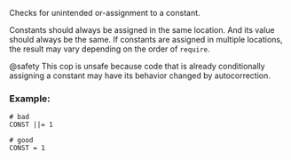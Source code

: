Checks for unintended or-assignment to a constant.

Constants should always be assigned in the same location. And its value
should always be the same. If constants are assigned in multiple
locations, the result may vary depending on the order of `require`.

@safety
    This cop is unsafe because code that is already conditionally
    assigning a constant may have its behavior changed by autocorrection.

### Example:

    # bad
    CONST ||= 1

    # good
    CONST = 1
